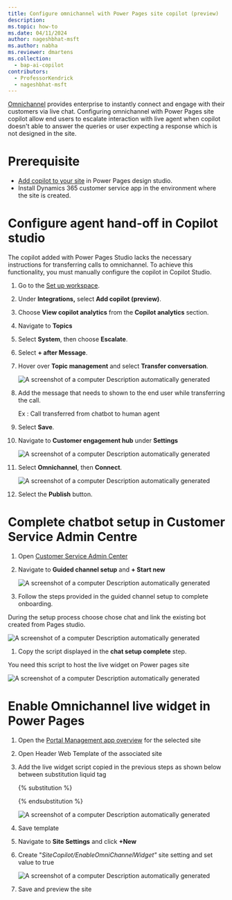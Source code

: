 ```yaml
---
title: Configure omnichannel with Power Pages site copilot (preview)
description: 
ms.topic: how-to
ms.date: 04/11/2024
author: nageshbhat-msft
ms.author: nabha
ms.reviewer: dmartens
ms.collection: 
  - bap-ai-copilot
contributors:
  - ProfessorKendrick
  - nageshbhat-msft
---
```


[Omnichannel](/dynamics365/customer-service/implement/introduction-omnichannel) provides enterprise to instantly connect and engage with their customers via live chat. Configuring omnichannel with Power Pages site copilot allow end users to escalate interaction with live agent when copilot doesn't able to answer the queries or user expecting a response which is not designed in the site.

# Prerequisite

- [Add copilot to your site](../getting-started/enable-chatbot.md#add-a-copilot) in Power Pages design studio.
- Install Dynamics 365 customer service app in the environment where the site is created.

# Configure agent hand-off in Copilot studio

The copilot added with Power Pages Studio lacks the necessary instructions for transferring calls to omnichannel. To achieve this functionality, you must manually configure the copilot in Copilot Studio.

1. Go to the [Set up workspace](setup-workspace.md).
1. Under **Integrations,** select **Add copilot (preview)**.
1. Choose **View copilot analytics** from the **Copilot analytics** section.
1. Navigate to **Topics**
1. Select **System**, then choose **Escalate**.
1. Select  **+ after Message**.
1. Hover over **Topic management** and select **Transfer conversation**.

    ![A screenshot of a computer Description automatically generated](media/image1.png)

1. Add the message that needs to shown to the end user while transferring the call.

    Ex : Call transferred from chatbot to human agent

1. Select **Save**.
1. Navigate to **Customer engagement hub** under **Settings**

    ![A screenshot of a computer Description automatically generated](media/image2.png)

1. Select **Omnichannel**, then **Connect**.

    ![A screenshot of a computer Description automatically generated](media/image3.png)

1. Select the **Publish** button.

# Complete chatbot setup in Customer Service Admin Centre

1. Open [Customer Service Admin Center](https://learn.microsoft.com/en-us/dynamics365/customer-service/implement/cs-admin-center)

1. Navigate to **Guided channel setup** and **+ Start new**

    ![A screenshot of a computer Description automatically generated](media/image4.png)

1. Follow the steps provided in the guided channel setup to complete onboarding.

During the setup process choose chose chat and link the existing bot created from Pages studio.

![A screenshot of a computer Description automatically generated](media/image5.png)

1. Copy the script displayed in the **chat setup complete** step.

You need this script to host the live widget on Power pages site

![A screenshot of a computer Description automatically generated](media/image6.png)

# Enable Omnichannel live widget in Power Pages

1. Open the [Portal Management app overview](portal-management-app.md) for the selected site

1. Open Header Web Template of the associated site

1. Add the live widget script copied in the previous steps as shown below between substitution liquid tag

    {% substitution %}

    {% endsubstitution %}

    ![A screenshot of a computer Description automatically generated](media/image7.png)

1. Save template

1. Navigate to **Site Settings** and click **+New**

1. Create "*SiteCopilot/EnableOmniChannelWidget"* site setting and set value to true

    ![A screenshot of a computer Description automatically generated](media/image8.png)

1. Save and preview the site